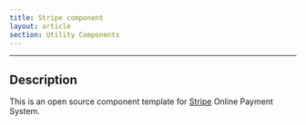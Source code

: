 ```yaml
---
title: Stripe component
layout: article
section: Utility Components
---
```

---
## Description

This is an open source component template for [Stripe](https://stripe.com/)
Online Payment System.
